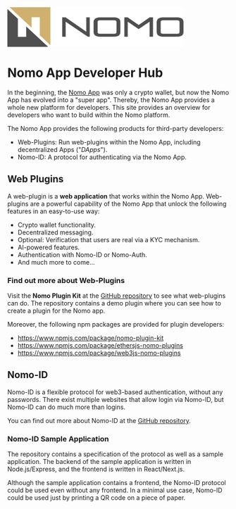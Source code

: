 <link rel="icon" href="favicon.ico" type="favicon.ico">

<img src="nomo-logo-square.jpg" width="400" height="90">

# Nomo App Developer Hub

In the beginning, the [Nomo App](https://nomo.app) was only a crypto wallet, but now the Nomo App has evolved into a "super app".
Thereby, the Nomo App provides a whole new platform for developers.
This site provides an overview for developers who want to build within the Nomo platform.

The Nomo App provides the following products for third-party developers:

- Web-Plugins: Run web-plugins within the Nomo App, including decentralized Apps ("_DApps_").
- Nomo-ID: A protocol for authenticating via the Nomo App.

## Web Plugins

A web-plugin is a **web application** that works within the Nomo App.
Web-plugins are a powerful capability of the Nomo App that unlock the following features in an easy-to-use way:

- Crypto wallet functionality.
- Decentralized messaging.
- Optional: Verification that users are real via a KYC mechanism.
- AI-powered features.
- Authentication with Nomo-ID or Nomo-Auth.
- And much more to come...

### Find out more about Web-Plugins

Visit the **Nomo Plugin Kit** at the [GitHub repository](https://github.com/nomo-app/nomo-plugin-kit) to see what web-plugins can do.
The repository contains a demo plugin where you can see how to create a plugin for the Nomo app.

Moreover, the following npm packages are provided for plugin developers:

- <https://www.npmjs.com/package/nomo-plugin-kit>
- <https://www.npmjs.com/package/ethersjs-nomo-plugins>
- <https://www.npmjs.com/package/web3js-nomo-plugins>

## Nomo-ID

Nomo-ID is a flexible protocol for web3-based authentication, without any passwords.
There exist multiple websites that allow login via Nomo-ID, but Nomo-ID can do much more than logins.

You can find out more about Nomo-ID at the [GitHub repository](https://github.com/nomo-app/nomo-id).

### Nomo-ID Sample Application

The repository contains a specification of the protocol as well as a sample application.
The backend of the sample application is written in Node.js/Express, and the frontend is written in React/Next.js.

Although the sample application contains a frontend, the Nomo-ID protocol could be used even without any frontend.
In a minimal use case, Nomo-ID could be used just by printing a QR code on a piece of paper.
